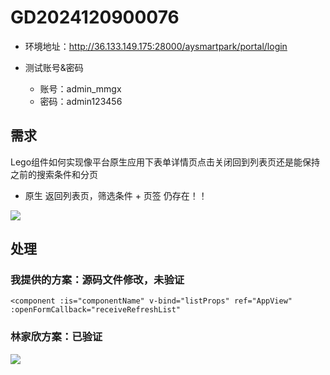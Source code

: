 # GD2024120900076

* 环境地址：http://36.133.149.175:28000/aysmartpark/portal/login

* 测试账号&密码
    * 账号：admin_mmgx 
    * 密码：admin123456



## 需求

Lego组件如何实现像平台原生应用下表单详情页点击关闭回到列表页还是能保持之前的搜索条件和分页



* 原生 返回列表页，筛选条件 + 页签 仍存在！！

![](/docs/0-工单维度-项目工单记录/茂名高新园区-动态组件/images/001.png)





## 处理

### 我提供的方案：源码文件修改，未验证

```vue
<component :is="componentName" v-bind="listProps" ref="AppView" :openFormCallback="receiveRefreshList"
```



### 林家欣方案：已验证

![](/docs/0-工单维度-项目工单记录/茂名高新园区-动态组件/images/002.png)






